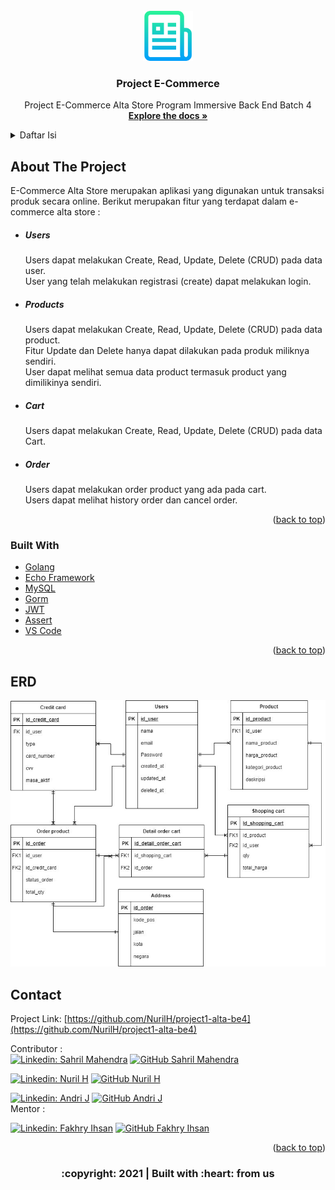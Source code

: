 <div id="top"></div>
<!--
*** Thanks for checking out the Best-README-Template. If you have a suggestion
*** that would make this better, please fork the repo and create a pull request
*** or simply open an issue with the tag "enhancement".
*** Don't forget to give the project a star!
*** Thanks again! Now go create something AMAZING! :D
-->



<!-- PROJECT SHIELDS -->
<!--
*** I'm using markdown "reference style" links for readability.
*** Reference links are enclosed in brackets [ ] instead of parentheses ( ).
*** See the bottom of this document for the declaration of the reference variables
*** for contributors-url, forks-url, etc. This is an optional, concise syntax you may use.
*** https://www.markdownguide.org/basic-syntax/#reference-style-links
-->

<!-- PROJECT LOGO -->
<br/>
<div align="center">
<!--  mengarah ke repo  -->
  <a href="https://github.com/NurilH/project1-alta-be4">
    <img src="images/logo.png" alt="Logo" width="80" height="80">
  </a>

  <h3 align="center">Project E-Commerce</h3>

  <p align="center">
    Project E-Commerce Alta Store Program Immersive Back End Batch 4
    <br />
    <a href="https://github.com/NurilH/project1-alta-be4"><strong>Explore the docs »</strong></a>
    <br />
  </p>
</div>


<!-- TABLE OF CONTENTS -->
<details>
  <summary>Daftar Isi</summary>
  <ul>
    <li>
      <a href="#about-the-project">About The Project</a>
    </li>
    <li><a href="#built-with">Built With</a></li>
    <li>
      <a href="#erd">ERD</a>
    </li>
    <li><a href="#contact">Contact</a></li>
  </ul>
</details>



<!-- ABOUT THE PROJECT -->
## About The Project

<!-- [![Product Name Screen Shot][product-screenshot]](https://example.com) -->

E-Commerce Alta Store merupakan aplikasi yang digunakan untuk transaksi produk secara online.
Berikut merupakan fitur yang terdapat dalam e-commerce alta store :
<div>
      <ul>
        <li><h5>Users</h5></li>
        <p>Users dapat melakukan Create, Read, Update, Delete (CRUD) pada data user.
        <br>User yang telah melakukan registrasi (create) dapat melakukan login.</p>
        <li><h5>Products</h5></a></li>
        <p>Users dapat melakukan Create, Read, Update, Delete (CRUD) pada data product.
        <br>Fitur Update dan Delete hanya dapat dilakukan pada produk miliknya sendiri.
        <br>User dapat melihat semua data product termasuk product yang dimilikinya sendiri.</p>
        <li><h5>Cart</h5></a></li>
        <p>Users dapat melakukan Create, Read, Update, Delete (CRUD) pada data Cart.</p>
        <li><h5>Order</h5></a></li>
        <p>Users dapat melakukan order product yang ada pada cart.
        <br>Users dapat melihat history order dan cancel order.</p>
      </ul>
</div>
<p align="right">(<a href="#top">back to top</a>)</p>

### Built With

* [Golang](https://golang.org/)
* [Echo Framework](https://echo.labstack.com/)
* [MySQL](https://www.mysql.com/)
* [Gorm](https://gorm.io/)
* [JWT](https://echo.labstack.com/cookbook/jwt)
* [Assert](https://pkg.go.dev/github.com/stretchr/testify/assert)
* [VS Code](https://code.visualstudio.com/)

<p align="right">(<a href="#top">back to top</a>)</p>

<!-- ERD -->
## ERD
<img src="images/erd.jpeg">

<!-- CONTACT -->
## Contact

Project Link: [https://github.com/NurilH/project1-alta-be4](https://github.com/NurilH/project1-alta-be4)
<!-- :heart: -->
<!-- CONTRIBUTOR -->
Contributor :
<br>
[![Linkedin: Sahril Mahendra](https://img.shields.io/badge/-SahrilMahendra-blue?style=flat-square&logo=Linkedin&logoColor=white&link=https://www.linkedin.com/in/sahril-mahendra/)](https://www.linkedin.com/in/sahril-mahendra/)
[![GitHub Sahril Mahendra](https://img.shields.io/github/followers/sahrilmahendra?label=follow&style=social)](https://github.com/sahrilmahendra)

[![Linkedin: Nuril H](https://img.shields.io/badge/-NurilH-blue?style=flat-square&logo=Linkedin&logoColor=white&link=https://www.linkedin.com/in/sahril-mahendra/)](https://www.linkedin.com/)
[![GitHub Nuril H](https://img.shields.io/github/followers/NurilH?label=follow&style=social)](https://github.com/NurilH)

[![Linkedin: Andri J](https://img.shields.io/badge/-AndriJ-blue?style=flat-square&logo=Linkedin&logoColor=white&link=https://www.linkedin.com/in/sahril-mahendra/)](https://www.linkedin.com/)
[![GitHub Andri J](https://img.shields.io/github/followers/NurilH?label=follow&style=social)](https://github.com/NurilH)
<br>
Mentor :
<br>
<!-- https://www.linkedin.com/in/iffakhry/ -->
[![Linkedin: Fakhry Ihsan](https://img.shields.io/badge/-FakhryIhsan-blue?style=flat-square&logo=Linkedin&logoColor=white&link=https://www.linkedin.com/in/iffakhry/)](https://www.linkedin.com/in/iffakhry/)
[![GitHub Fakhry Ihsan](https://img.shields.io/github/followers/iffakhry?label=follow&style=social)](https://github.com/iffakhry)


<p align="right">(<a href="#top">back to top</a>)</p>
<h3>
<p align="center">:copyright: 2021 | Built with :heart: from us</p>
</h3>